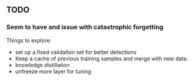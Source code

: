 ## TODO


### Seem to have and issue with catastrophic forgetting
Things to explore:
- set up a fixed validation set for better detections
- Keep a cache of previous training samples and merge with new data.
- knowledge distillation
- unfreeze more layer for tuning

